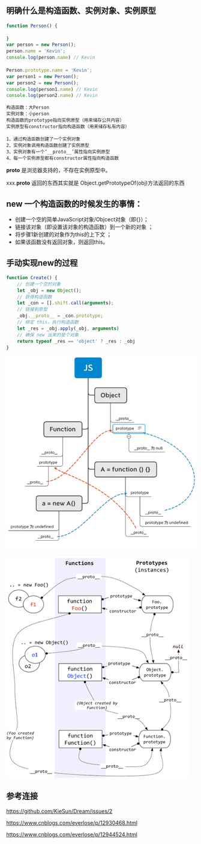 ## 明确什么是构造函数、实例对象、实例原型

```javascript
function Person() {

}
var person = new Person();
person.name = 'Kevin';
console.log(person.name) // Kevin

Person.prototype.name = 'Kevin';
var person1 = new Person();
var person2 = new Person();
console.log(person1.name) // Kevin
console.log(person2.name) // Kevin
```

    构造函数：大Person
    实例对象：小person
    构造函数的prototype指向实例原型（用来储存公共内容）
    实例原型有constructor指向构造函数（用来储存私有内容）

    1、通过构造函数创建了一个实例对象
    2、实例对象调用构造函数创建了实例原型
    3、实例对象有一个‘__proto__’属性指向实例原型
    4、每一个实例原型都有constructor属性指向构造函数

__proto__ 是浏览器支持的，不存在实例原型中。

xxx.__proto__  返回的东西其实就是 Object.getPrototypeOf(obj)方法返回的东西

## new 一个构造函数的时候发生的事情：
- 创建一个空的简单JavaScript对象/Objcect对象（即{}）；
- 链接该对象（即设置该对象的构造函数）到一个新的对象 ；
- 将步骤1新创建的对象作为this的上下文 ；
- 如果该函数没有返回对象，则返回this。

## 手动实现new的过程

```javascript
function Create() {
    // 创建一个空的对象
    let _obj = new Object();
    // 获得构造函数
    let _con = [].shift.call(arguments);
    // 链接到原型
    _obj.__proto__ = _con.prototype;
    // 绑定 this，执行构造函数
    let _res = _obj.apply(_obj, arguments)
    // 确保 new 出来的是个对象
    return typeof _res == 'object' ? _res : _obj
}
```


![img.png](img/img.png)

![img_1.png](img/img_1.png)

## 参考连接

https://github.com/KieSun/Dream/issues/2

https://www.cnblogs.com/everlose/p/12930468.html

https://www.cnblogs.com/everlose/p/12944524.html
